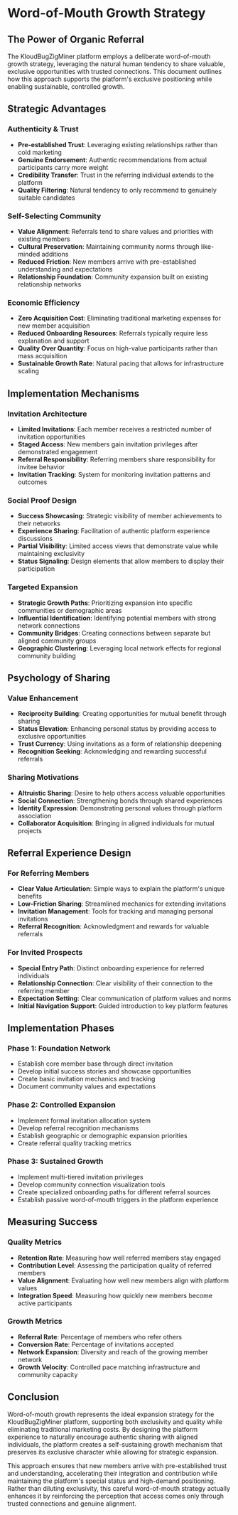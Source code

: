 # Word-of-Mouth Growth Strategy

## The Power of Organic Referral

The KloudBugZigMiner platform employs a deliberate word-of-mouth growth strategy, leveraging the natural human tendency to share valuable, exclusive opportunities with trusted connections. This document outlines how this approach supports the platform's exclusive positioning while enabling sustainable, controlled growth.

## Strategic Advantages

### Authenticity & Trust
- **Pre-established Trust**: Leveraging existing relationships rather than cold marketing
- **Genuine Endorsement**: Authentic recommendations from actual participants carry more weight
- **Credibility Transfer**: Trust in the referring individual extends to the platform
- **Quality Filtering**: Natural tendency to only recommend to genuinely suitable candidates

### Self-Selecting Community
- **Value Alignment**: Referrals tend to share values and priorities with existing members
- **Cultural Preservation**: Maintaining community norms through like-minded additions
- **Reduced Friction**: New members arrive with pre-established understanding and expectations
- **Relationship Foundation**: Community expansion built on existing relationship networks

### Economic Efficiency
- **Zero Acquisition Cost**: Eliminating traditional marketing expenses for new member acquisition
- **Reduced Onboarding Resources**: Referrals typically require less explanation and support
- **Quality Over Quantity**: Focus on high-value participants rather than mass acquisition
- **Sustainable Growth Rate**: Natural pacing that allows for infrastructure scaling

## Implementation Mechanisms

### Invitation Architecture
- **Limited Invitations**: Each member receives a restricted number of invitation opportunities
- **Staged Access**: New members gain invitation privileges after demonstrated engagement
- **Referral Responsibility**: Referring members share responsibility for invitee behavior
- **Invitation Tracking**: System for monitoring invitation patterns and outcomes

### Social Proof Design
- **Success Showcasing**: Strategic visibility of member achievements to their networks
- **Experience Sharing**: Facilitation of authentic platform experience discussions
- **Partial Visibility**: Limited access views that demonstrate value while maintaining exclusivity
- **Status Signaling**: Design elements that allow members to display their participation

### Targeted Expansion
- **Strategic Growth Paths**: Prioritizing expansion into specific communities or demographic areas
- **Influential Identification**: Identifying potential members with strong network connections
- **Community Bridges**: Creating connections between separate but aligned community groups
- **Geographic Clustering**: Leveraging local network effects for regional community building

## Psychology of Sharing

### Value Enhancement 
- **Reciprocity Building**: Creating opportunities for mutual benefit through sharing
- **Status Elevation**: Enhancing personal status by providing access to exclusive opportunities
- **Trust Currency**: Using invitations as a form of relationship deepening
- **Recognition Seeking**: Acknowledging and rewarding successful referrals

### Sharing Motivations
- **Altruistic Sharing**: Desire to help others access valuable opportunities
- **Social Connection**: Strengthening bonds through shared experiences
- **Identity Expression**: Demonstrating personal values through platform association
- **Collaborator Acquisition**: Bringing in aligned individuals for mutual projects

## Referral Experience Design

### For Referring Members
- **Clear Value Articulation**: Simple ways to explain the platform's unique benefits
- **Low-Friction Sharing**: Streamlined mechanics for extending invitations
- **Invitation Management**: Tools for tracking and managing personal invitations
- **Referral Recognition**: Acknowledgment and rewards for valuable referrals

### For Invited Prospects
- **Special Entry Path**: Distinct onboarding experience for referred individuals
- **Relationship Connection**: Clear visibility of their connection to the referring member
- **Expectation Setting**: Clear communication of platform values and norms
- **Initial Navigation Support**: Guided introduction to key platform features

## Implementation Phases

### Phase 1: Foundation Network
- Establish core member base through direct invitation
- Develop initial success stories and showcase opportunities
- Create basic invitation mechanics and tracking
- Document community values and expectations

### Phase 2: Controlled Expansion
- Implement formal invitation allocation system
- Develop referral recognition mechanisms
- Establish geographic or demographic expansion priorities
- Create referral quality tracking metrics

### Phase 3: Sustained Growth
- Implement multi-tiered invitation privileges
- Develop community connection visualization tools
- Create specialized onboarding paths for different referral sources
- Establish passive word-of-mouth triggers in the platform experience

## Measuring Success

### Quality Metrics
- **Retention Rate**: Measuring how well referred members stay engaged
- **Contribution Level**: Assessing the participation quality of referred members
- **Value Alignment**: Evaluating how well new members align with platform values
- **Integration Speed**: Measuring how quickly new members become active participants

### Growth Metrics
- **Referral Rate**: Percentage of members who refer others
- **Conversion Rate**: Percentage of invitations accepted
- **Network Expansion**: Diversity and reach of the growing member network
- **Growth Velocity**: Controlled pace matching infrastructure and community capacity

## Conclusion

Word-of-mouth growth represents the ideal expansion strategy for the KloudBugZigMiner platform, supporting both exclusivity and quality while eliminating traditional marketing costs. By designing the platform experience to naturally encourage authentic sharing with aligned individuals, the platform creates a self-sustaining growth mechanism that preserves its exclusive character while allowing for strategic expansion.

This approach ensures that new members arrive with pre-established trust and understanding, accelerating their integration and contribution while maintaining the platform's special status and high-demand positioning. Rather than diluting exclusivity, this careful word-of-mouth strategy actually enhances it by reinforcing the perception that access comes only through trusted connections and genuine alignment.